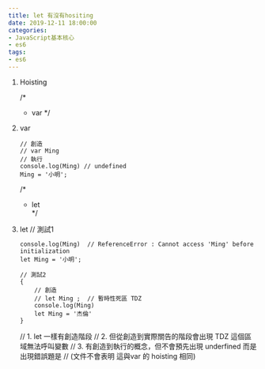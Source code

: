 ```yaml
---
title: let 有沒有hositing
date: 2019-12-11 18:00:00
categories: 
- JavaScript基本核心
- es6
tags:
- es6
---
```


1. Hoisting
        
    /*
    * var 
    */
2. var
    ```
    // 創造
    // var Ming
    // 執行
    console.log(Ming) // undefined
    Ming = '小明';
    ```
    /*
    * let  
    */
3. let
    // 測試1
    ```
    console.log(Ming)  // ReferenceError : Cannot access 'Ming' before initialization
    let Ming = '小明';

    // 測試2
    {
        // 創造
        // let Ming ;  // 暫時性死區 TDZ 
        console.log(Ming)
        let Ming = '杰倫'
    }
    ```
    // 1. let 一樣有創造階段
    // 2. 但從創造到實際關告的階段會出現 TDZ 這個區域無法呼叫變數
    // 3. 有創造到執行的概念，但不會預先出現 underfined 而是出現錯誤題是
    // (文件不會表明 這與var 的 hoisting 相同)